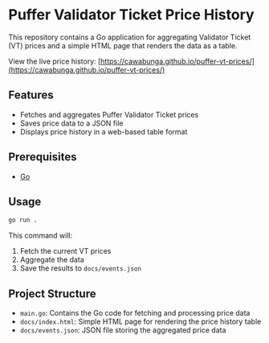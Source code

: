 # Puffer Validator Ticket Price History

This repository contains a Go application for aggregating Validator Ticket (VT) prices and a simple HTML page that renders the data as a table.

View the live price history: [https://cawabunga.github.io/puffer-vt-prices/](https://cawabunga.github.io/puffer-vt-prices/)

## Features

- Fetches and aggregates Puffer Validator Ticket prices
- Saves price data to a JSON file
- Displays price history in a web-based table format

## Prerequisites

- [Go](https://golang.org/doc/install)

## Usage

```bash
go run .
```

This command will:
1. Fetch the current VT prices
2. Aggregate the data
3. Save the results to `docs/events.json`

## Project Structure

- `main.go`: Contains the Go code for fetching and processing price data
- `docs/index.html`: Simple HTML page for rendering the price history table
- `docs/events.json`: JSON file storing the aggregated price data
